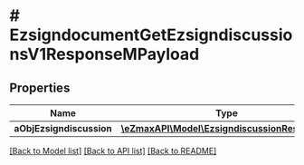 # # EzsigndocumentGetEzsigndiscussionsV1ResponseMPayload

## Properties

Name | Type | Description | Notes
------------ | ------------- | ------------- | -------------
**aObjEzsigndiscussion** | [**\eZmaxAPI\Model\EzsigndiscussionResponse[]**](EzsigndiscussionResponse.md) |  |

[[Back to Model list]](../../README.md#models) [[Back to API list]](../../README.md#endpoints) [[Back to README]](../../README.md)
